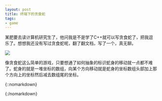 ```yaml
---
layout: post
title: 终端下的贪食蛇
tags:
- game
---
```



某肥要去读计算机研究生了，他问我是不是学了C++就可以写贪食蛇了，把我逗乐了。想想我还没有写过贪食蛇呢，翻了翻文档，写了一个，真无聊。

![](http://ww4.sinaimg.cn/large/6a0c2c15gw1erx8cpx1mig20ad060wp7.gif)

像贪食蛇这么简单的游戏，只要想通了如何抽象的标识蛇身的移动就一点都不难了。蛇身的就是一堆坐标的数组，向某个方向移动就是蛇身的坐标数组头部加上那个方向上的坐标然后减去数组尾的坐标。

{::nomarkdown}
<script src="https://gist.github.com/xavierskip/8aa410bbf48a9f6b163c.js"></script>
{:/nomarkdown}